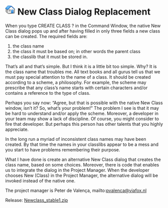 # ![](New%20Class%20Dialog%20Replacement_home.png) New Class Dialog Replacement

When you type CREATE CLASS ? in the Command Window, the native New Class dialog pops up and after having filled in only three fields a new class can be created. The required fields are:

1. the class name
2. the class it must be based on; in other words the parent class
3. the classlib that it must be stored in.

That’s all and that’s simple. But I think it is a little bit too simple. Why? It is the class name that troubles me. All text books and all gurus tell us that we must pay special attention to the name of a class. It should be created according to a scheme, a philosophy. For example, the scheme may prescribe that any class’s name starts with certain characters and/or contains a reference to the type of class.

Perhaps you say now: “Agree, but that is possible with the native New Class window, isn’t it? So, what’s your problem!” The problem I see is that it may be hard to understand and/or apply the scheme. Moreover, a developer in your team may show a lack of discipline. Of course, you might consider to fire that developer. But perhaps this person has other talents that you highly appreciate.

In the long run a myriad of inconsistent class names may have been created. By that time the names in your classlibs appear to be a mess and you start to have problems remembering their purpose.

What I have done is create an alternative New Class dialog that creates the class name, based on some choices. Moreover, there is code that enables us to integrate the dialog in the Project Manager. When the developer chooses New (Class) in the Project Manager, the alternative dialog will be invoked instead of the native one.

The project manager is Peter de Valença, mailto:pvalenca@viafox.nl

Release: [Newclass_stable1.zip](Newclass_stable1.zip)